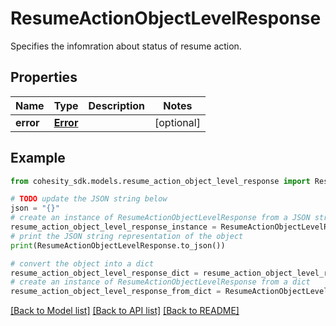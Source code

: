 # ResumeActionObjectLevelResponse

Specifies the infomration about status of resume action.

## Properties

Name | Type | Description | Notes
------------ | ------------- | ------------- | -------------
**error** | [**Error**](Error.md) |  | [optional] 

## Example

```python
from cohesity_sdk.models.resume_action_object_level_response import ResumeActionObjectLevelResponse

# TODO update the JSON string below
json = "{}"
# create an instance of ResumeActionObjectLevelResponse from a JSON string
resume_action_object_level_response_instance = ResumeActionObjectLevelResponse.from_json(json)
# print the JSON string representation of the object
print(ResumeActionObjectLevelResponse.to_json())

# convert the object into a dict
resume_action_object_level_response_dict = resume_action_object_level_response_instance.to_dict()
# create an instance of ResumeActionObjectLevelResponse from a dict
resume_action_object_level_response_from_dict = ResumeActionObjectLevelResponse.from_dict(resume_action_object_level_response_dict)
```
[[Back to Model list]](../README.md#documentation-for-models) [[Back to API list]](../README.md#documentation-for-api-endpoints) [[Back to README]](../README.md)


